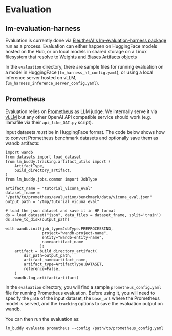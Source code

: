 Evaluation
====================================

## lm-evaluation-harness

Evaluation is currently done via [EleutherAI's lm-evaluation-harness package](https://github.com/EleutherAI/lm-evaluation-harness) run as a process. Evaluation can either happen on HuggingFace models hosted on the Hub, or on local models in shared storage on a Linux filesystem that resolve to [Weights and Biases Artifacts](https://docs.wandb.ai/ref/python/artifact) objects

In the `evaluation` directory, there are sample files for running evaluation on a model in HuggingFace (`lm_harness_hf_config.yaml`), or using a local inference server hosted on vLLM, (`lm_harness_inference_server_config.yaml`).

## Prometheus

Evaluation relies on [Prometheus](https://github.com/kaistAI/Prometheus) as LLM judge. We internally serve it via [vLLM](https://github.com/vllm-project/vllm) but any other OpenAI API compatible service should work (e.g. llamafile via their `api_like_OAI.py` script).

Input datasets _must_ be in HuggingFace format. The code below shows how to convert Prometheus benchmark datasets and optionally save them as wandb artifacts:

```
import wandb
from datasets import load_dataset
from lm_buddy.tracking.artifact_utils import (
    ArtifactType,
    build_directory_artifact,
)
from lm_buddy.jobs.common import JobType

artifact_name = "tutorial_vicuna_eval"
dataset_fname = "/path/to/prometheus/evaluation/benchmark/data/vicuna_eval.json"
output_path = "/tmp/tutorial_vicuna_eval"

# load the json dataset and save it in HF format
ds = load_dataset("json", data_files = dataset_fname, split='train')
ds.save_to_disk(output_path)

with wandb.init(job_type=JobType.PREPROCESSING,
                project="wandb-project-name",
                entity="wandb-entity-name",
                name=artifact_name
               ):
    artifact = build_directory_artifact(
        dir_path=output_path,
        artifact_name=artifact_name,
        artifact_type=ArtifactType.DATASET,
        reference=False,
    )
    wandb.log_artifact(artifact)
```

In the `evaluation` directory, you will find a sample `prometheus_config.yaml` file for running Prometheus evaluation. Before using it, you will need to specify the `path` of the input dataset, the `base_url` where the Prometheus model is served, and
the `tracking` options to save the evaluation output on wandb.

You can then run the evaluation as:

```
lm_buddy evaluate prometheus --config /path/to/prometheus_config.yaml
```